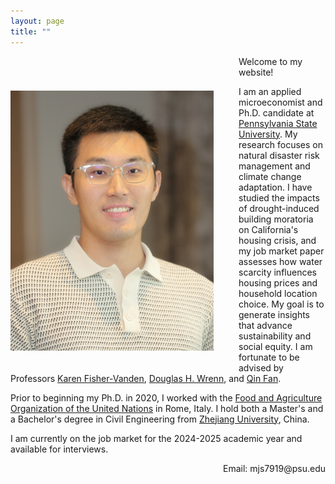 ```yaml
---
layout: page
title: ""
---
```


<img src="Profile.JPG" alt="Profile Picture" style="float: left; margin: 55px 40px 20px 0; width: 325px; height: auto;"/>

Welcome to my website!

I am an applied microeconomist and Ph.D. candidate at [Pennsylvania State University](https://www.psu.edu/). My research focuses on natural disaster risk management and climate change adaptation. I have studied the impacts of drought-induced building moratoria on California's housing crisis, and my job market paper assesses how water scarcity influences housing prices and household location choice. My goal is to generate insights that advance sustainability and social equity. I am fortunate to be advised by Professors [Karen Fisher-Vanden](https://aese.psu.edu/directory/kaf26), [Douglas H. Wrenn](https://aese.psu.edu/directory/dhw121), and [Qin Fan](https://craig.fresnostate.edu/about/directory/econ/fan-qin.html).

Prior to beginning my Ph.D. in 2020, I worked with the [Food and Agriculture Organization of the United Nations](https://www.fao.org/home/en) in Rome, Italy. I hold both a Master's and a Bachelor's degree in Civil Engineering from [Zhejiang University](https://www.zju.edu.cn/english/), China.  

I am currently on the job market for the 2024-2025 academic year and available for interviews.  

<div style="text-align: right;">
    Email: mjs7919@psu.edu
</div>
